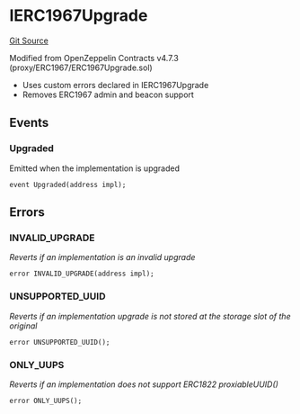 # IERC1967Upgrade
[Git Source](https://github.com/daokitchen/nouns-stream/blob/c3b52a7ea0bf77a05c09aab9730867448a5dfdc7/src/proxy/interfaces/IERC1967Upgrade.sol)

Modified from OpenZeppelin Contracts v4.7.3 (proxy/ERC1967/ERC1967Upgrade.sol)
- Uses custom errors declared in IERC1967Upgrade
- Removes ERC1967 admin and beacon support


## Events
### Upgraded
Emitted when the implementation is upgraded


```solidity
event Upgraded(address impl);
```

## Errors
### INVALID_UPGRADE
*Reverts if an implementation is an invalid upgrade*


```solidity
error INVALID_UPGRADE(address impl);
```

### UNSUPPORTED_UUID
*Reverts if an implementation upgrade is not stored at the storage slot of the original*


```solidity
error UNSUPPORTED_UUID();
```

### ONLY_UUPS
*Reverts if an implementation does not support ERC1822 proxiableUUID()*


```solidity
error ONLY_UUPS();
```

